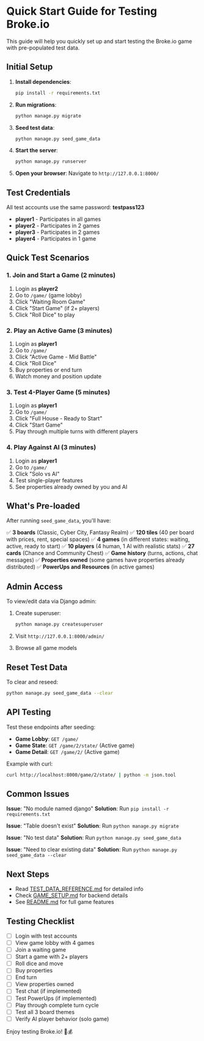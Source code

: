 # Quick Start Guide for Testing Broke.io

This guide will help you quickly set up and start testing the Broke.io game with pre-populated test data.

## Initial Setup

1. **Install dependencies**:
   ```bash
   pip install -r requirements.txt
   ```

2. **Run migrations**:
   ```bash
   python manage.py migrate
   ```

3. **Seed test data**:
   ```bash
   python manage.py seed_game_data
   ```

4. **Start the server**:
   ```bash
   python manage.py runserver
   ```

5. **Open your browser**:
   Navigate to `http://127.0.0.1:8000/`

## Test Credentials

All test accounts use the same password: **testpass123**

- **player1** - Participates in all games
- **player2** - Participates in 2 games  
- **player3** - Participates in 2 games
- **player4** - Participates in 1 game

## Quick Test Scenarios

### 1. Join and Start a Game (2 minutes)

1. Login as **player2**
2. Go to `/game/` (game lobby)
3. Click "Waiting Room Game"
4. Click "Start Game" (if 2+ players)
5. Click "Roll Dice" to play

### 2. Play an Active Game (3 minutes)

1. Login as **player1**
2. Go to `/game/`
3. Click "Active Game - Mid Battle"
4. Click "Roll Dice" 
5. Buy properties or end turn
6. Watch money and position update

### 3. Test 4-Player Game (5 minutes)

1. Login as **player1**
2. Go to `/game/`
3. Click "Full House - Ready to Start"
4. Click "Start Game"
5. Play through multiple turns with different players

### 4. Play Against AI (3 minutes)

1. Login as **player1**
2. Go to `/game/`
3. Click "Solo vs AI"
4. Test single-player features
5. See properties already owned by you and AI

## What's Pre-loaded

After running `seed_game_data`, you'll have:

✅ **3 boards** (Classic, Cyber City, Fantasy Realm)
✅ **120 tiles** (40 per board with prices, rent, special spaces)
✅ **4 games** (in different states: waiting, active, ready to start)
✅ **10 players** (4 human, 1 AI with realistic stats)
✅ **27 cards** (Chance and Community Chest)
✅ **Game history** (turns, actions, chat messages)
✅ **Properties owned** (some games have properties already distributed)
✅ **PowerUps and Resources** (in active games)

## Admin Access

To view/edit data via Django admin:

1. Create superuser:
   ```bash
   python manage.py createsuperuser
   ```

2. Visit `http://127.0.0.1:8000/admin/`

3. Browse all game models

## Reset Test Data

To clear and reseed:

```bash
python manage.py seed_game_data --clear
```

## API Testing

Test these endpoints after seeding:

- **Game Lobby**: `GET /game/`
- **Game State**: `GET /game/2/state/` (Active game)
- **Game Detail**: `GET /game/2/` (Active game)

Example with curl:
```bash
curl http://localhost:8000/game/2/state/ | python -m json.tool
```

## Common Issues

**Issue**: "No module named django"
**Solution**: Run `pip install -r requirements.txt`

**Issue**: "Table doesn't exist"
**Solution**: Run `python manage.py migrate`

**Issue**: "No test data"
**Solution**: Run `python manage.py seed_game_data`

**Issue**: "Need to clear existing data"
**Solution**: Run `python manage.py seed_game_data --clear`

## Next Steps

- Read [TEST_DATA_REFERENCE.md](TEST_DATA_REFERENCE.md) for detailed info
- Check [GAME_SETUP.md](GAME_SETUP.md) for backend details
- See [README.md](README.md) for full game features

## Testing Checklist

- [ ] Login with test accounts
- [ ] View game lobby with 4 games
- [ ] Join a waiting game
- [ ] Start a game with 2+ players
- [ ] Roll dice and move
- [ ] Buy properties
- [ ] End turn
- [ ] View properties owned
- [ ] Test chat (if implemented)
- [ ] Test PowerUps (if implemented)
- [ ] Play through complete turn cycle
- [ ] Test all 3 board themes
- [ ] Verify AI player behavior (solo game)

Enjoy testing Broke.io! 🎲💰
